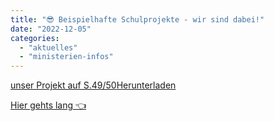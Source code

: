 ```yaml
---
title: "😎 Beispielhafte Schulprojekte - wir sind dabei!"
date: "2022-12-05"
categories: 
  - "aktuelles"
  - "ministerien-infos"
---
```


[unser Projekt auf S.49/50](https://volksschule-partenkirchen.de/wp-content/uploads/Buendnisse_2018-2022.pdf)[Herunterladen](https://volksschule-partenkirchen.de/wp-content/uploads/Buendnisse_2018-2022.pdf)

[Hier gehts lang 👈](https://www.kulturmachtstark-bayern.de/die-servicestelle/online-publikation-schaufenster/index.html)
